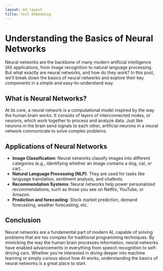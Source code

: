 ```yaml
---
layout: md_layout
title: Text Embedding
---
```


# Understanding the Basics of Neural Networks

Neural networks are the backbone of many modern artificial intelligence (AI) applications, from image recognition to natural language processing. But what exactly are neural networks, and how do they work? In this post, we’ll break down the basics of neural networks and explore their key components in a simple and easy-to-understand way.

## What is Neural Networks?

At its core, a neural network is a computational model inspired by the way the human brain works. It consists of layers of interconnected nodes, or neurons, which work together to process and analyze data. Just like neurons in the brain send signals to each other, artificial neurons in a neural network communicate to solve complex problems.

## Applications of Neural Networks

- **Image Classification**: Neural networks classify images into different categories (e.g., identifying whether an image contains a dog, cat, or car)..
- **Natural Language Processing (NLP)**: They are used for tasks like language translation, sentiment analysis, and chatbots.
- **Recommendation Systems**: Neural networks help power personalized recommendations, such as those you see on Netflix, YouTube, or Amazon.
- **Prediction and forecasting**: Stock market prediction, demand forecasting, weather forecasting, etc.

## Conclusion

Neural networks are a fundamental part of modern AI, capable of solving problems that are too complex for traditional programming techniques. By mimicking the way the human brain processes information, neural networks have enabled advancements in everything from speech recognition to self-driving cars. Whether you're interested in diving deeper into machine learning or simply curious about how AI works, understanding the basics of neural networks is a great place to start.
